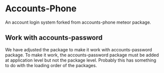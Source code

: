Accounts-Phone
=========================

An account login system forked from accounts-phone meteor package.

## Work with accounts-password

We have adjusted the package to make it work with accounts-password package. To make it work, the accounts-password package must be added at application level but not the package level. Probably this has something to do with the loading order of the packages.
